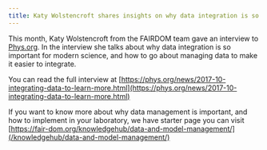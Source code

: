 ```yaml
---
title: Katy Wolstencroft shares insights on why data integration is so important.
---
```


This month, Katy Wolstencroft from the FAIRDOM team gave an interview to [Phys.org](https://phys.org/). In the interview she talks about why data integration is so important for modern science, and how to go about managing data to make it easier to integrate.

You can read the full interview at [https://phys.org/news/2017-10-integrating-data-to-learn-more.html](https://phys.org/news/2017-10-integrating-data-to-learn-more.html) 

If you want to know more about why data management is important, and how to implement in your laboratory, we have starter page you can visit [https://fair-dom.org/knowledgehub/data-and-model-management/](/knowledgehub/data-and-model-management/)
